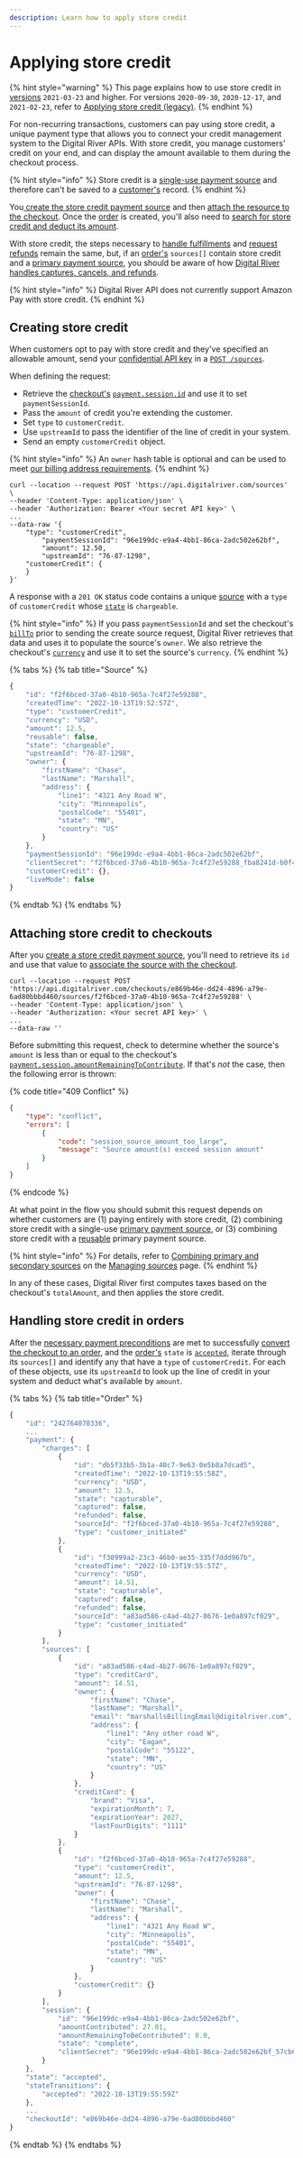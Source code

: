 ```yaml
---
description: Learn how to apply store credit
---
```


# Applying store credit

{% hint style="warning" %}
This page explains how to use store credit in [versions](../../../general-resources/versioning.md) `2021-03-23` and higher. For versions `2020-09-30`, `2020-12-17`, and `2021-02-23`, refer to [Applying store credit (legacy)](applying-store-credit-legacy.md).
{% endhint %}

For non-recurring transactions, customers can pay using store credit, a unique payment type that allows you to connect your credit management system to the Digital River APIs. With store credit, you manage customers' credit on your end, and can display the amount available to them during the checkout process.

{% hint style="info" %}
Store credit is a [single-use payment source](../../../payments/payment-sources/#reusable-or-single-use) and therefore can't be saved to a [customer's](https://www.digitalriver.com/docs/digital-river-api-reference/#tag/Customers) record.
{% endhint %}

You[ create the store credit payment source](applying-a-store-credit.md#creating-store-credit) and then [attach the resource to the checkout](applying-a-store-credit.md#attaching-store-credit-to-checkouts).  Once the [order](https://www.digitalriver.com/docs/digital-river-api-reference/#tag/Orders) is created, you'll also need to [search for store credit and deduct its amount](applying-a-store-credit.md#handling-store-credit-in-orders).&#x20;

With store credit, the steps necessary to [handle fulfillments](../../../order-management/fulfillments.md) and [request refunds](../../../order-management/returns-and-refunds-1/refunds/issuing-refunds.md) remain the same, but, if an [order's](https://www.digitalriver.com/docs/digital-river-api-reference/#tag/Orders) `sources[]` contain store credit and a [primary payment source](../../../payments/payment-sources/using-the-source-identifier.md#primary-payment-sources), you should be aware of how [Digital River handles captures, cancels, and refunds](../../../payments/payment-sources/using-the-source-identifier.md#how-we-handle-captures-cancels-and-refunds).

{% hint style="info" %}
Digital River API does not currently support Amazon Pay with store credit.
{% endhint %}

## Creating store credit

When customers opt to pay with store credit and they've specified an allowable amount, send your [confidential API key](../../../administration/dashboard/developers/api-keys/#standard-keys) in a [`POST /sources`](https://www.digitalriver.com/docs/digital-river-api-reference/#tag/Sources/operation/createSources).

When defining the request:

* Retrieve the [checkout's](https://www.digitalriver.com/docs/digital-river-api-reference/#tag/Checkouts) [`payment.session.id`](./#payment-session-identifier) and use it to set `paymentSessionId`.&#x20;
* Pass the `amount` of credit you're extending the customer.
* Set `type` to `customerCredit`.&#x20;
* Use `upstreamId` to pass the identifier of the line of credit in your system.&#x20;
* Send an empty `customerCredit` object.

{% hint style="info" %}
An `owner` hash table is optional and can be used to meet [our billing address requirements](providing-address-information.md#billing-address-requirements).&#x20;
{% endhint %}

```
curl --location --request POST 'https://api.digitalriver.com/sources' \
--header 'Content-Type: application/json' \
--header 'Authorization: Bearer <Your secret API key>' \
...
--data-raw '{
	"type": "customerCredit",
        "paymentSessionId": "96e199dc-e9a4-4bb1-86ca-2adc502e62bf",
    	"amount": 12.50,
    	"upstreamId": "76-87-1298",
	"customerCredit": {
	}
}'
```

A response with a `201 OK` status code contains a unique [source](https://www.digitalriver.com/docs/digital-river-api-reference/#tag/Sources) with a `type` of `customerCredit` whose [`state`](../../../payments/payment-sources/#source-state) is `chargeable`.

{% hint style="info" %}
If you pass `paymentSessionId` and set the checkout's [`billTo`](providing-address-information.md#billing-address-requirements) prior to sending the create source request, Digital River retrieves that data and uses it to populate the source's `owner`. We also retrieve the checkout's [`currency`](selecting-a-currency.md) and use it to set the source's `currency`.&#x20;
{% endhint %}

{% tabs %}
{% tab title="Source" %}
```javascript
{
    "id": "f2f6bced-37a0-4b10-965a-7c4f27e59288",
    "createdTime": "2022-10-13T19:52:57Z",
    "type": "customerCredit",
    "currency": "USD",
    "amount": 12.5,
    "reusable": false,
    "state": "chargeable",
    "upstreamId": "76-87-1298",
    "owner": {
        "firstName": "Chase",
        "lastName": "Marshall",
        "address": {
            "line1": "4321 Any Road W",
            "city": "Minneapolis",
            "postalCode": "55401",
            "state": "MN",
            "country": "US"
        }
    },
    "paymentSessionId": "96e199dc-e9a4-4bb1-86ca-2adc502e62bf",
    "clientSecret": "f2f6bced-37a0-4b10-965a-7c4f27e59288_fba8241d-b0f4-4305-bad4-1ecff4e03d3b",
    "customerCredit": {},
    "liveMode": false
}
```
{% endtab %}
{% endtabs %}

## Attaching store credit to checkouts

After you [create a store credit payment source](applying-a-store-credit.md#creating-store-credit), you'll need to retrieve its `id` and use that value to [associate the source with the checkout](../../../payments/payment-sources/using-the-source-identifier.md#attaching-sources-to-checkouts).&#x20;

```
curl --location --request POST 'https://api.digitalriver.com/checkouts/e869b46e-dd24-4896-a79e-6ad80bbbd460/sources/f2f6bced-37a0-4b10-965a-7c4f27e59288' \
--header 'Content-Type: application/json' \
--header 'Authorization: <Your secret API key>' \
...
--data-raw ''
```

Before submitting this request, check to determine whether the source's `amount` is less than or equal to the checkout's [`payment.session.amountRemainingToContribute`](payment-sessions.md#amount-contributed-and-amount-remaining-to-be-contributed). If that's _not_ the case, then the following error is thrown:

{% code title="409 Conflict" %}
```json
{
    "type": "conflict",
    "errors": [
        {
            "code": "session_source_amount_too_large",
            "message": "Source amount(s) exceed session amount"
        }
    ]
}
```
{% endcode %}

At what point in the flow you should submit this request depends on whether customers are (1) paying entirely with store credit, (2) combining store credit with a single-use [primary payment source](../../../payments/payment-sources/using-the-source-identifier.md#primary-payment-sources), or (3) combining store credit with a [reusable](../../../payments/payment-sources/#reusable-or-single-use) primary payment source.

{% hint style="info" %}
For details, refer to [Combining primary and secondary sources](../../../payments/payment-sources/using-the-source-identifier.md#combining-primary-and-secondary-payment-sources) on the [Managing sources](../../../payments/payment-sources/using-the-source-identifier.md) page.&#x20;
{% endhint %}

In any of these cases, Digital River first computes taxes based on the checkout's `totalAmount`, and then applies the store credit.

## Handling store credit in orders

After the [necessary payment preconditions](payment-sessions.md#how-to-determine-when-to-create-an-order) are met to successfully [convert the checkout to an order](../../../order-management/creating-and-updating-an-order.md#creating-an-order-with-the-checkout-identifier), and the [order's](https://www.digitalriver.com/docs/digital-river-api-reference/#tag/Orders) `state` is [`accepted`](../../../order-management/creating-and-updating-an-order.md#handling-accepted-orders), iterate through its `sources[]` and identify any that have a `type` of `customerCredit`. For each of these objects, use its `upstreamId` to look up the line of credit in your system and deduct what's available by `amount`.&#x20;

{% tabs %}
{% tab title="Order" %}
```javascript
{
    "id": "242764070336",
    ...
    "payment": {
        "charges": [
            {
                "id": "db5f33b5-3b1a-40c7-9e63-0e5b8a7dcad5",
                "createdTime": "2022-10-13T19:55:58Z",
                "currency": "USD",
                "amount": 12.5,
                "state": "capturable",
                "captured": false,
                "refunded": false,
                "sourceId": "f2f6bced-37a0-4b10-965a-7c4f27e59288",
                "type": "customer_initiated"
            },
            {
                "id": "f30999a2-23c3-46b0-ae35-335f7ddd967b",
                "createdTime": "2022-10-13T19:55:57Z",
                "currency": "USD",
                "amount": 14.51,
                "state": "capturable",
                "captured": false,
                "refunded": false,
                "sourceId": "a83ad586-c4ad-4b27-8676-1e0a897cf029",
                "type": "customer_initiated"
            }
        ],
        "sources": [
            {
                "id": "a83ad586-c4ad-4b27-8676-1e0a897cf029",
                "type": "creditCard",
                "amount": 14.51,
                "owner": {
                    "firstName": "Chase",
                    "lastName": "Marshall",
                    "email": "marshallsBillingEmail@digitalriver.com",
                    "address": {
                        "line1": "Any other road W",
                        "city": "Eagan",
                        "postalCode": "55122",
                        "state": "MN",
                        "country": "US"
                    }
                },
                "creditCard": {
                    "brand": "Visa",
                    "expirationMonth": 7,
                    "expirationYear": 2027,
                    "lastFourDigits": "1111"
                }
            },
            {
                "id": "f2f6bced-37a0-4b10-965a-7c4f27e59288",
                "type": "customerCredit",
                "amount": 12.5,
                "upstreamId": "76-87-1298",
                "owner": {
                    "firstName": "Chase",
                    "lastName": "Marshall",
                    "address": {
                        "line1": "4321 Any Road W",
                        "city": "Minneapolis",
                        "postalCode": "55401",
                        "state": "MN",
                        "country": "US"
                    }
                },
                "customerCredit": {}
            }
        ],
        "session": {
            "id": "96e199dc-e9a4-4bb1-86ca-2adc502e62bf",
            "amountContributed": 27.01,
            "amountRemainingToBeContributed": 0.0,
            "state": "complete",
            "clientSecret": "96e199dc-e9a4-4bb1-86ca-2adc502e62bf_57cb6a31-9594-4879-8cbd-740121cd35f7"
        }
    },
    "state": "accepted",
    "stateTransitions": {
        "accepted": "2022-10-13T19:55:59Z"
    },
    ...
    "checkoutId": "e869b46e-dd24-4896-a79e-6ad80bbbd460"
}
```
{% endtab %}
{% endtabs %}
